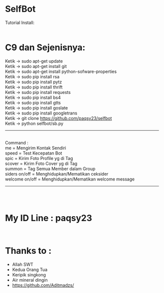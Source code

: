 # SelfBot <br>
Tutorial Install: <br><br>

# C9 dan Sejenisnya: <br>
Ketik -> sudo apt-get update <br>
Ketik -> sudo apt-get install git <br>
Ketik -> sudo apt-get install python-sofware-properties <br>
Ketik -> sudo pip install rsa <br>
Ketik -> sudo pip install pytz <br>
Ketik -> sudo pip install thrift <br>
Ketik -> sudo pip install requests <br>
Ketik -> sudo pip install bs4 <br>
Ketik -> sudo pip install gtts <br>
Ketik -> sudo pip install goslate <br>
Ketik -> sudo pip install googletrans <br>
Ketik -> git clone https://github.com/paqsy23/selfbot <br>
Ketik -> python selfbot/sb.py <br>

<hr><br>
Command : <br> 
me              = Mengirim Kontak Sendiri <br>
speed           = Test Kecepatan Bot <br>
spic <tag>      = Kirim Foto Profile yg di Tag <br>
scover <tag>    = Kirim Foto Cover yg di Tag <br>
summon          = Tag Semua Member dalam Group <br>
siders on/off   = Menghidupkan/Mematikan ceksider <br>
welcome on/off  = Menghidupkan/Mematikan welcome message <br>
<hr><br><br>
  
 # My ID Line : paqsy23 <br><br>
  
 # Thanks to :<br>
  - Allah SWT <br>
  - Kedua Orang Tua <br>
  - Keripik singkong
  - Air mineral dingin
  - https://github.com/Aditmadzs/
